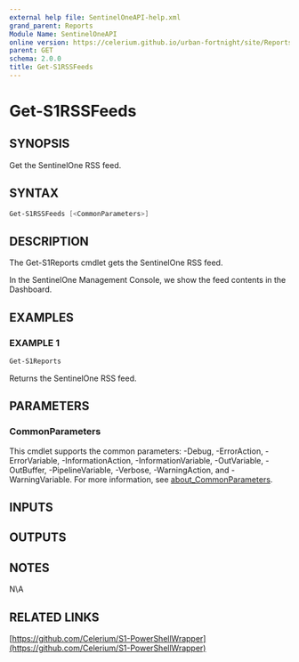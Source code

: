 ```yaml
---
external help file: SentinelOneAPI-help.xml
grand_parent: Reports
Module Name: SentinelOneAPI
online version: https://celerium.github.io/urban-fortnight/site/Reports/Get-S1RSSFeeds.html
parent: GET
schema: 2.0.0
title: Get-S1RSSFeeds
---
```


# Get-S1RSSFeeds

## SYNOPSIS
Get the SentinelOne RSS feed.

## SYNTAX

```powershell
Get-S1RSSFeeds [<CommonParameters>]
```

## DESCRIPTION
The Get-S1Reports cmdlet gets the SentinelOne RSS feed.

In the SentinelOne Management Console, we show the feed contents in the Dashboard.

## EXAMPLES

### EXAMPLE 1
```powershell
Get-S1Reports
```

Returns the SentinelOne RSS feed.

## PARAMETERS

### CommonParameters
This cmdlet supports the common parameters: -Debug, -ErrorAction, -ErrorVariable, -InformationAction, -InformationVariable, -OutVariable, -OutBuffer, -PipelineVariable, -Verbose, -WarningAction, and -WarningVariable. For more information, see [about_CommonParameters](http://go.microsoft.com/fwlink/?LinkID=113216).

## INPUTS

## OUTPUTS

## NOTES
N\A

## RELATED LINKS

[https://github.com/Celerium/S1-PowerShellWrapper](https://github.com/Celerium/S1-PowerShellWrapper)

